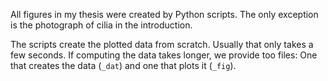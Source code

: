 All figures in my thesis were created by Python scripts. The only exception is the photograph of cilia in the introduction. 

The scripts create the plotted data from scratch. Usually that only takes a few seconds.
If computing the data takes longer, we provide too files: One that creates the data (`_dat`) and one that plots it (`_fig`).
